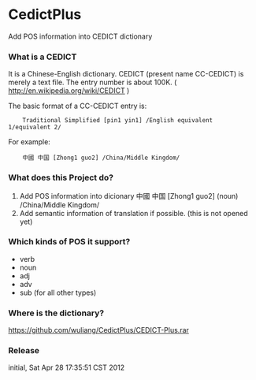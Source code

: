 CedictPlus
==========

Add POS information into CEDICT dictionary

### What is a CEDICT
It is a Chinese-English dictionary.  CEDICT (present name CC-CEDICT) is merely a text file. The entry number is about 100K.
( http://en.wikipedia.org/wiki/CEDICT )

The basic format of a CC-CEDICT entry is:

		Traditional Simplified [pin1 yin1] /English equivalent 1/equivalent 2/
For example:

		中國 中国 [Zhong1 guo2] /China/Middle Kingdom/

### What does this Project do?
1. Add POS information into dicionary
		中國 中国 [Zhong1 guo2] (noun) /China/Middle Kingdom/
2. Add semantic information of translation if possible. (this is not opened yet)

### Which kinds of POS it support?
 + verb
 + noun
 + adj
 + adv
 + sub (for all other types)

### Where is the dictionary?
https://github.com/wuliang/CedictPlus/CEDICT-Plus.rar

### Release
initial, Sat Apr 28 17:35:51 CST 2012
